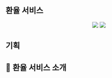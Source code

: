 ## 환율 서비스

<p align='center'>
    <img src="https://img.shields.io/badge/React-v18-blue?logo=React"/>
    <img src="https://img.shields.io/badge/Typescript-v5-blue?logo=typescript"/>
</p>

## 기획

## 📌 환율 서비스 소개
